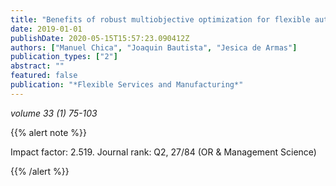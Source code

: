 ```yaml
---
title: "Benefits of robust multiobjective optimization for flexible automotive assembly line balancing"
date: 2019-01-01
publishDate: 2020-05-15T15:57:23.090412Z
authors: ["Manuel Chica", "Joaquin Bautista", "Jesica de Armas"]
publication_types: ["2"]
abstract: ""
featured: false
publication: "*Flexible Services and Manufacturing*"
---
```



_volume 33 (1) 75-103_


{{% alert note %}}

Impact factor: 2.519. Journal rank: Q2, 27/84 (OR & Management Science)

{{% /alert %}}



